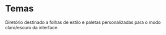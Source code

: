 # Temas

Diretório destinado a folhas de estilo e paletas personalizadas para o modo
claro/escuro da interface.

